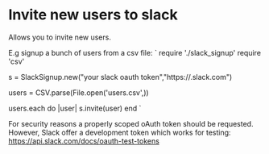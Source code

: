 # Invite new users to slack

Allows you to invite new users. 

E.g signup a bunch of users from a csv file:
`
require './slack_signup'
require 'csv'

s = SlackSignup.new("your slack oauth token","https://<your-team-name>.slack.com")

users = CSV.parse(File.open('users.csv',))

users.each do |user|
  s.invite(user)
end
`

For security reasons a properly scoped oAuth token should be requested.
However, Slack offer a development token which works for testing:
https://api.slack.com/docs/oauth-test-tokens
